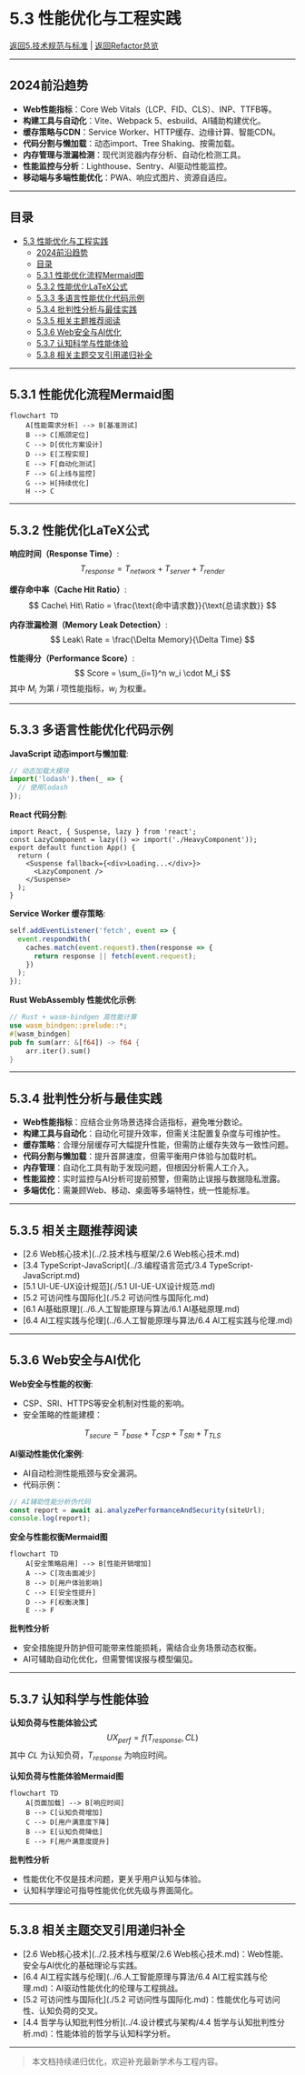 # 5.3 性能优化与工程实践

[返回5.技术规范与标准](./README.md) | [返回Refactor总览](../README.md)

---

## 2024前沿趋势

- **Web性能指标**：Core Web Vitals（LCP、FID、CLS）、INP、TTFB等。
- **构建工具与自动化**：Vite、Webpack 5、esbuild、AI辅助构建优化。
- **缓存策略与CDN**：Service Worker、HTTP缓存、边缘计算、智能CDN。
- **代码分割与懒加载**：动态import、Tree Shaking、按需加载。
- **内存管理与泄漏检测**：现代浏览器内存分析、自动化检测工具。
- **性能监控与分析**：Lighthouse、Sentry、AI驱动性能监控。
- **移动端与多端性能优化**：PWA、响应式图片、资源自适应。

---

## 目录

- [5.3 性能优化与工程实践](#53-性能优化与工程实践)
  - [2024前沿趋势](#2024前沿趋势)
  - [目录](#目录)
  - [5.3.1 性能优化流程Mermaid图](#531-性能优化流程mermaid图)
  - [5.3.2 性能优化LaTeX公式](#532-性能优化latex公式)
  - [5.3.3 多语言性能优化代码示例](#533-多语言性能优化代码示例)
  - [5.3.4 批判性分析与最佳实践](#534-批判性分析与最佳实践)
  - [5.3.5 相关主题推荐阅读](#535-相关主题推荐阅读)
  - [5.3.6 Web安全与AI优化](#536-web安全与ai优化)
  - [5.3.7 认知科学与性能体验](#537-认知科学与性能体验)
  - [5.3.8 相关主题交叉引用递归补全](#538-相关主题交叉引用递归补全)

---

## 5.3.1 性能优化流程Mermaid图

```mermaid
flowchart TD
    A[性能需求分析] --> B[基准测试]
    B --> C[瓶颈定位]
    C --> D[优化方案设计]
    D --> E[工程实现]
    E --> F[自动化测试]
    F --> G[上线与监控]
    G --> H[持续优化]
    H --> C
```

---

## 5.3.2 性能优化LaTeX公式

**响应时间（Response Time）**:
$$
T_{response} = T_{network} + T_{server} + T_{render}
$$

**缓存命中率（Cache Hit Ratio）**:
$$
Cache\ Hit\ Ratio = \frac{\text{命中请求数}}{\text{总请求数}}
$$

**内存泄漏检测（Memory Leak Detection）**:
$$
Leak\ Rate = \frac{\Delta Memory}{\Delta Time}
$$

**性能得分（Performance Score）**:
$$
Score = \sum_{i=1}^n w_i \cdot M_i
$$
其中 $M_i$ 为第 $i$ 项性能指标，$w_i$ 为权重。

---

## 5.3.3 多语言性能优化代码示例

**JavaScript 动态import与懒加载**:

```js
// 动态加载大模块
import('lodash').then(_ => {
  // 使用lodash
});
```

**React 代码分割**:

```tsx
import React, { Suspense, lazy } from 'react';
const LazyComponent = lazy(() => import('./HeavyComponent'));
export default function App() {
  return (
    <Suspense fallback={<div>Loading...</div>}>
      <LazyComponent />
    </Suspense>
  );
}
```

**Service Worker 缓存策略**:

```js
self.addEventListener('fetch', event => {
  event.respondWith(
    caches.match(event.request).then(response => {
      return response || fetch(event.request);
    })
  );
});
```

**Rust WebAssembly 性能优化示例**:

```rust
// Rust + wasm-bindgen 高性能计算
use wasm_bindgen::prelude::*;
#[wasm_bindgen]
pub fn sum(arr: &[f64]) -> f64 {
    arr.iter().sum()
}
```

---

## 5.3.4 批判性分析与最佳实践

- **Web性能指标**：应结合业务场景选择合适指标，避免唯分数论。
- **构建工具与自动化**：自动化可提升效率，但需关注配置复杂度与可维护性。
- **缓存策略**：合理分层缓存可大幅提升性能，但需防止缓存失效与一致性问题。
- **代码分割与懒加载**：提升首屏速度，但需平衡用户体验与加载时机。
- **内存管理**：自动化工具有助于发现问题，但根因分析需人工介入。
- **性能监控**：实时监控与AI分析可提前预警，但需防止误报与数据隐私泄露。
- **多端优化**：需兼顾Web、移动、桌面等多端特性，统一性能标准。

---

## 5.3.5 相关主题推荐阅读

- [2.6 Web核心技术](../2.技术栈与框架/2.6 Web核心技术.md)
- [3.4 TypeScript-JavaScript](../3.编程语言范式/3.4 TypeScript-JavaScript.md)
- [5.1 UI-UE-UX设计规范](./5.1 UI-UE-UX设计规范.md)
- [5.2 可访问性与国际化](./5.2 可访问性与国际化.md)
- [6.1 AI基础原理](../6.人工智能原理与算法/6.1 AI基础原理.md)
- [6.4 AI工程实践与伦理](../6.人工智能原理与算法/6.4 AI工程实践与伦理.md)

---

## 5.3.6 Web安全与AI优化

**Web安全与性能的权衡**:

- CSP、SRI、HTTPS等安全机制对性能的影响。
- 安全策略的性能建模：

$$
T_{secure} = T_{base} + T_{CSP} + T_{SRI} + T_{TLS}
$$

**AI驱动性能优化案例**:

- AI自动检测性能瓶颈与安全漏洞。
- 代码示例：

```js
// AI辅助性能分析伪代码
const report = await ai.analyzePerformanceAndSecurity(siteUrl);
console.log(report);
```

**安全与性能权衡Mermaid图**

```mermaid
flowchart TD
    A[安全策略启用] --> B[性能开销增加]
    A --> C[攻击面减少]
    B --> D[用户体验影响]
    C --> E[安全性提升]
    D --> F[权衡决策]
    E --> F
```

**批判性分析**

- 安全措施提升防护但可能带来性能损耗，需结合业务场景动态权衡。
- AI可辅助自动化优化，但需警惕误报与模型偏见。

---

## 5.3.7 认知科学与性能体验

**认知负荷与性能体验公式**
$$
UX_{perf} = f(T_{response}, CL)
$$
其中 $CL$ 为认知负荷，$T_{response}$ 为响应时间。

**认知负荷与性能体验Mermaid图**

```mermaid
flowchart TD
    A[页面加载] --> B[响应时间]
    B --> C[认知负荷增加]
    C --> D[用户满意度下降]
    B --> E[认知负荷降低]
    E --> F[用户满意度提升]
```

**批判性分析**

- 性能优化不仅是技术问题，更关乎用户认知与体验。
- 认知科学理论可指导性能优化优先级与界面简化。

---

## 5.3.8 相关主题交叉引用递归补全

- [2.6 Web核心技术](../2.技术栈与框架/2.6 Web核心技术.md)：Web性能、安全与AI优化的基础理论与实践。
- [6.4 AI工程实践与伦理](../6.人工智能原理与算法/6.4 AI工程实践与伦理.md)：AI驱动性能优化的伦理与工程挑战。
- [5.2 可访问性与国际化](./5.2 可访问性与国际化.md)：性能优化与可访问性、认知负荷的交叉。
- [4.4 哲学与认知批判性分析](../4.设计模式与架构/4.4 哲学与认知批判性分析.md)：性能体验的哲学与认知科学分析。

---

> 本文档持续递归优化，欢迎补充最新学术与工程内容。
